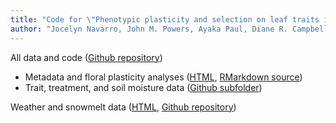 ```yaml
--- 
title: "Code for \"Phenotypic plasticity and selection on leaf traits in response to snowmelt timing and summer precipitation\""
author: "Jocelyn Navarro, John M. Powers, Ayaka Paul, Diane R. Campbell"
---
```


All data and code ([Github repository](https://github.com/jmpowers/snow-precip-leaf))

* Metadata and floral plasticity analyses ([HTML](./leaf_analyses.html), [RMarkdown source](https://github.com/jmpowers/snow-precip-leaf/blob/main/leaf_analyses.Rmd))
* Trait, treatment, and soil moisture data ([Github subfolder](https://github.com/jmpowers/snow-precip-leaf/tree/main/data))

Weather and snowmelt data ([HTML](../RMBLweather), [Github repository](https://github.com/jmpowers/RMBLweather))


